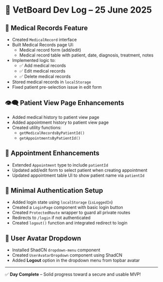 # 🐾 VetBoard Dev Log – 25 June 2025

## 🏥 Medical Records Feature
- Created `MedicalRecord` interface
- Built Medical Records page UI:
  - Medical record form (add/edit)
  - Medical record table with patient, date, diagnosis, treatment, notes
- Implemented logic to:
  - ✅ Add medical records
  - ✅ Edit medical records
  - ✅ Delete medical records
- Stored medical records in `localStorage`
- Fixed patient pre-selection issue in edit form

## 👁️‍🗨️ Patient View Page Enhancements
- Added medical history to patient view page
- Added appointment history to patient view page
- Created utility functions:
  - `getMedicalRecordsByPatientId()`
  - `getAppointmentsByPatientId()`

## 📅 Appointment Enhancements
- Extended `Appointment` type to include `patientId`
- Updated add/edit form to select patient when creating appointment
- Updated appointment table UI to show patient name via `patientId`

## 🔐 Minimal Authentication Setup
- Added login state using `localStorage` (`isLoggedIn`)
- Created a `LoginPage` component with basic login button
- Created `ProtectedRoute` wrapper to guard all private routes
- Redirects to `/login` if not authenticated
- Created `logout()` function and integrated redirect to login

## 👤 User Avatar Dropdown
- Installed ShadCN `dropdown-menu` component
- Created `UserAvatarDropdown` component using ShadCN
- Added **Logout** option in the dropdown menu from topbar avatar

---

✅ **Day Complete** – Solid progress toward a secure and usable MVP!
